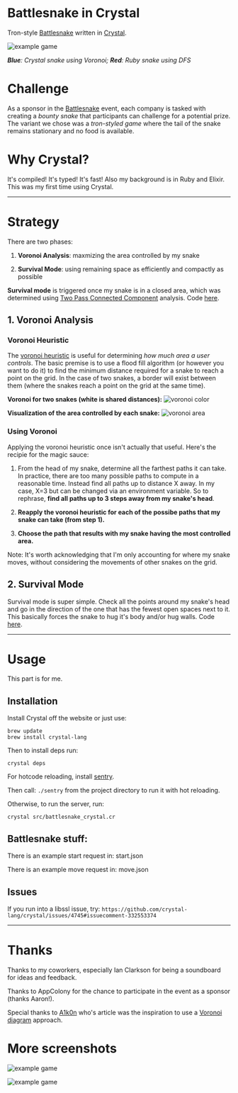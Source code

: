 # Battlesnake in Crystal

Tron-style [Battlesnake](https://www.battlesnake.io/) written in [Crystal](https://crystal-lang.org/).

![example game](extra/3.gif)

***Blue**: Crystal snake using Voronoi; **Red**: Ruby snake using DFS*

# Challenge

As a sponsor in the [Battlesnake](https://www.battlesnake.io/) event, each company is tasked with creating a _bounty snake_ that participants can challenge for a potential prize. The variant we chose was a _tron-styled game_ where the tail of the snake remains stationary and no food is available. 

# Why Crystal?

It's compiled! It's typed! It's fast! Also my background is in Ruby and Elixir. This was my first time using Crystal.

---

# Strategy

There are two phases:

1. **Voronoi Analysis**: maxmizing the area controlled by my snake

2. **Survival Mode**: using remaining space as efficiently and compactly as possible

**Survival mode** is triggered once my snake is in a closed area, which was determined using [Two Pass Connected Component](https://en.wikipedia.org/wiki/Connected-component_labeling#Two-pass) analysis. Code [here](src/battlesnake_crystal/connected_components.cr).

## 1. Voronoi Analysis

### Voronoi Heuristic

The [voronoi heuristic](https://en.wikipedia.org/wiki/Voronoi_diagram) is useful for determining _how much area a user controls_. The basic premise is to use a flood fill algorithm (or however you want to do it) to find the minimum distance required for a snake to reach a point on the grid. In the case of two snakes, a border will exist between them (where the snakes reach a point on the grid at the same time).  

**Voronoi for two snakes (white is shared distances):**
![voronoi color](extra/voronoi_color.png)

**Visualization of the area controlled by each snake:**
![voronoi area](extra/voronoi_area.png)

### Using Voronoi

Applying the voronoi heuristic once isn't actually that useful. Here's the recipie for the magic sauce:

1. From the head of my snake, determine all the farthest paths it can take. In practice, there are too many possible paths to compute in a reasonable time. Instead find all paths up to distance X away. In my case, X=3 but can be changed via an environment variable. So to rephrase, **find all paths up to 3 steps away from my snake's head**. 

2. **Reapply the voronoi heuristic for each of the possibe paths that my snake can take (from step 1).**

3. **Choose the path that results with my snake having the most controlled area.**

Note: It's worth acknowledging that I'm only accounting for where my snake moves, without considering the movements of other snakes on the grid. 

## 2. Survival Mode

Survival mode is super simple. Check all the points around my snake's head and go in the direction of the one that has the fewest open spaces next to it. This basically forces the snake to hug it's body and/or hug walls. Code [here](src/battlesnake_crystal/survival_snake.cr).

---

# Usage

This part is for me.

## Installation

Install Crystal off the website or just use:

```
brew update
brew install crystal-lang
```

Then to install deps run:

`crystal deps`

For hotcode reloading, install [sentry](https://github.com/samueleaton/sentry).

Then call: `./sentry` from the project directory to run it with hot reloading.

Otherwise, to run the server, run:

`crystal src/battlesnake_crystal.cr`

## Battlesnake stuff:

There is an example start request in: start.json

There is an example move request in: move.json

## Issues

If you run into a libssl issue, try:
`https://github.com/crystal-lang/crystal/issues/4745#issuecomment-332553374`

---

# Thanks

Thanks to my coworkers, especially Ian Clarkson for being a soundboard for ideas and feedback. 

Thanks to AppColony for the chance to participate in the event as a sponsor (thanks Aaron!).

Special thanks to [A1k0n](https://www.a1k0n.net/2010/03/04/google-ai-postmortem.html) who's article was the inspiration to use a [Voronoi diagram](https://en.wikipedia.org/wiki/Voronoi_diagram) approach. 

# More screenshots

![example game](extra/2.gif)

![example game](extra/1.gif)
